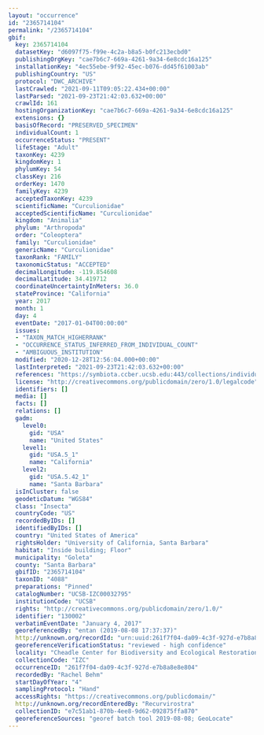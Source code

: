 ```yaml
---
layout: "occurrence"
id: "2365714104"
permalink: "/2365714104"
gbif:
  key: 2365714104
  datasetKey: "d6097f75-f99e-4c2a-b8a5-b0fc213ecbd0"
  publishingOrgKey: "cae7b6c7-669a-4261-9a34-6e8cdc16a125"
  installationKey: "4ec55ebe-9f92-45ec-b076-dd45f61003ab"
  publishingCountry: "US"
  protocol: "DWC_ARCHIVE"
  lastCrawled: "2021-09-11T09:05:22.434+00:00"
  lastParsed: "2021-09-23T21:42:03.632+00:00"
  crawlId: 161
  hostingOrganizationKey: "cae7b6c7-669a-4261-9a34-6e8cdc16a125"
  extensions: {}
  basisOfRecord: "PRESERVED_SPECIMEN"
  individualCount: 1
  occurrenceStatus: "PRESENT"
  lifeStage: "Adult"
  taxonKey: 4239
  kingdomKey: 1
  phylumKey: 54
  classKey: 216
  orderKey: 1470
  familyKey: 4239
  acceptedTaxonKey: 4239
  scientificName: "Curculionidae"
  acceptedScientificName: "Curculionidae"
  kingdom: "Animalia"
  phylum: "Arthropoda"
  order: "Coleoptera"
  family: "Curculionidae"
  genericName: "Curculionidae"
  taxonRank: "FAMILY"
  taxonomicStatus: "ACCEPTED"
  decimalLongitude: -119.854608
  decimalLatitude: 34.419712
  coordinateUncertaintyInMeters: 36.0
  stateProvince: "California"
  year: 2017
  month: 1
  day: 4
  eventDate: "2017-01-04T00:00:00"
  issues:
  - "TAXON_MATCH_HIGHERRANK"
  - "OCCURRENCE_STATUS_INFERRED_FROM_INDIVIDUAL_COUNT"
  - "AMBIGUOUS_INSTITUTION"
  modified: "2020-12-28T12:56:04.000+00:00"
  lastInterpreted: "2021-09-23T21:42:03.632+00:00"
  references: "https://symbiota.ccber.ucsb.edu:443/collections/individual/index.php?occid=130002"
  license: "http://creativecommons.org/publicdomain/zero/1.0/legalcode"
  identifiers: []
  media: []
  facts: []
  relations: []
  gadm:
    level0:
      gid: "USA"
      name: "United States"
    level1:
      gid: "USA.5_1"
      name: "California"
    level2:
      gid: "USA.5.42_1"
      name: "Santa Barbara"
  isInCluster: false
  geodeticDatum: "WGS84"
  class: "Insecta"
  countryCode: "US"
  recordedByIDs: []
  identifiedByIDs: []
  country: "United States of America"
  rightsHolder: "University of California, Santa Barbara"
  habitat: "Inside building; Floor"
  municipality: "Goleta"
  county: "Santa Barbara"
  gbifID: "2365714104"
  taxonID: "4088"
  preparations: "Pinned"
  catalogNumber: "UCSB-IZC00032795"
  institutionCode: "UCSB"
  rights: "http://creativecommons.org/publicdomain/zero/1.0/"
  identifier: "130002"
  verbatimEventDate: "January 4, 2017"
  georeferencedBy: "entan (2019-08-08 17:37:37)"
  http://unknown.org/recordId: "urn:uuid:261f7f04-da09-4c3f-927d-e7b8a8e8e804"
  georeferenceVerificationStatus: "reviewed - high confidence"
  locality: "Cheadle Center for Biodiversity and Ecological Restoration"
  collectionCode: "IZC"
  occurrenceID: "261f7f04-da09-4c3f-927d-e7b8a8e8e804"
  recordedBy: "Rachel Behm"
  startDayOfYear: "4"
  samplingProtocol: "Hand"
  accessRights: "https://creativecommons.org/publicdomain/"
  http://unknown.org/recordEnteredBy: "Recurvirostra"
  collectionID: "e7c51ab1-870b-4ee8-9d62-092875ffa870"
  georeferenceSources: "georef batch tool 2019-08-08; GeoLocate"
---
```

